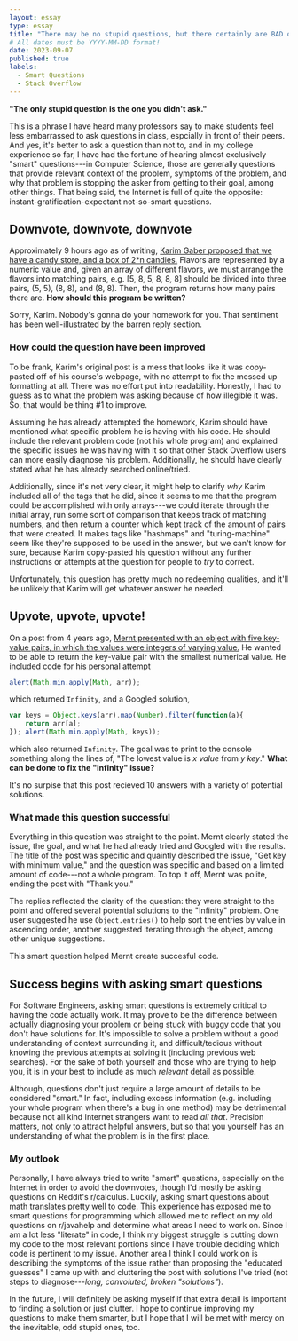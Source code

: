 ```yaml
---
layout: essay
type: essay
title: "There may be no stupid questions, but there certainly are BAD ones"
# All dates must be YYYY-MM-DD format!
date: 2023-09-07
published: true
labels:
  - Smart Questions
  - Stack Overflow
---
```


**"The only stupid question is the one you didn't ask."**

This is a phrase I have heard many professors say to make students feel less embarrassed to ask questions in class, espcially in front of their peers. And yes, it's better to ask a question than not to, and in my college experience so far, I have had the fortune of hearing almost exclusively "smart" questions---in Computer Science, those are generally questions that provide relevant context of the problem, symptoms of the problem, and why that problem is stopping the asker from getting to their goal, among other things. That being said, the Internet is full of quite the opposite: instant-gratification-expectant not-so-smart questions.

## Downvote, downvote, downvote

Approximately 9 hours ago as of writing, [Karim Gaber proposed that we have a candy store, and a box of 2*n candies.](https://stackoverflow.com/questions/77061160/candy-store-problem-solving-coding-challenge) Flavors are represented by a numeric value and, given an array of different flavors, we must arrange the flavors into matching pairs, e.g. [5, 8, 5, 8, 8, 8] should be divided into three pairs, (5, 5), (8, 8), and (8, 8). Then, the program returns how many pairs there are. **How should this program be written?**

Sorry, Karim. Nobody's gonna do your homework for you. That sentiment has been well-illustrated by the barren reply section.

### How could the question have been improved

To be frank, Karim's original post is a mess that looks like it was copy-pasted off of his course's webpage, with no attempt to fix the messed up formatting at all. There was no effort put into readability. Honestly, I had to guess as to what the problem was asking because of how illegible it was. So, that would be thing #1 to improve.

Assuming he has already attempted the homework, Karim should have mentioned what specific problem he is having with his code. He should include the relevant problem code (not his whole program) and explained the specific issues he was having with it so that other Stack Overflow users can more easily diagnose his problem. Additionally, he should have clearly stated what he has already searched online/tried.

Additionally, since it's not very clear, it might help to clarify _why_ Karim included all of the tags that he did, since it seems to me that the program could be accomplished with only arrays---we could iterate through the initial array, run some sort of comparison that keeps track of matching numbers, and then return a counter which kept track of the amount of pairs that were created. It makes tags like "hashmaps" and "turing-machine" seem like they're supposed to be used in the answer, but we can't know for sure, because Karim copy-pasted his question without any further instructions or attempts at the question for people to _try_ to correct.

Unfortunately, this question has pretty much no redeeming qualities, and it'll be unlikely that Karim will get whatever answer he needed.

## Upvote, upvote, upvote!

On a post from 4 years ago, [Mernt presented with an object with five key-value pairs, in which the values were integers of varying value.](https://stackoverflow.com/questions/55332453/get-key-with-minimum-value) He wanted to be able to return the key-value pair with the smallest numerical value. He included code for his personal attempt 
```javascript
alert(Math.min.apply(Math, arr));
```
which returned ```Infinity```, and a Googled solution,
```javascript
var keys = Object.keys(arr).map(Number).filter(function(a){
    return arr[a];
}); alert(Math.min.apply(Math, keys));
```
which also returned ```Infinity```. The goal was to print to the console something along the lines of, "The lowest value is _x value_ from _y key_." **What can be done to fix the "Infinity" issue?**

It's no surpise that this post recieved 10 answers with a variety of potential solutions.

### What made this question successful

Everything in this question was straight to the point. Mernt clearly stated the issue, the goal, and what he had already tried and Googled with the results. The title of the post was specific and quaintly described the issue, "Get key with minimum value," and the question was specific and based on a limited amount of code---not a whole program. To top it off, Mernt was polite, ending the post with "Thank you."

The replies reflected the clarity of the question: they were straight to the point and offered several potential solutions to the "Infinity" problem. One user suggested he use ```Object.entries()``` to help sort the entries by value in ascending order, another suggested iterating through the object, among other unique suggestions.

This smart question helped Mernt create succesful code.

## Success begins with asking smart questions

For Software Engineers, asking smart questions is extremely critical to having the code actually work. It may prove to be the difference between actually diagnosing your problem or being stuck with buggy code that you don't have solutions for. It's impossible to solve a problem without a good understanding of context surrounding it, and difficult/tedious without knowing the previous attempts at solving it (including previous web searches). For the sake of both yourself and those who are trying to help you, it is in your best to include as much _relevant_ detail as possible.

Although, questions don't just require a large amount of details to be considered "smart." In fact, including excess information (e.g. including your whole program when there's a bug in one method) may be detrimental because not all kind Internet strangers want to read _all that_. Precision matters, not only to attract helpful answers, but so that you yourself has an understanding of what the problem is in the first place.

### My outlook

Personally, I have always tried to write "smart" questions, especially on the Internet in order to avoid the downvotes, though I'd mostly be asking questions on Reddit's r/calculus. Luckily, asking smart questions about math translates pretty well to code. This experience has exposed me to smart questions for programming which allowed me to reflect on my old questions on r/javahelp and determine what areas I need to work on. Since I am a lot less "literate" in code, I think my biggest struggle is cutting down my code to the most relevant portions since I have trouble deciding which code is pertinent to my issue. Another area I think I could work on is describing the symptoms of the issue rather than proposing the "educated guesses" I came up with and cluttering the post with solutions I've tried (not steps to diagnose---_long, convoluted, broken "solutions"_). 

In the future, I will definitely be asking myself if that extra detail is important to finding a solution or just clutter. I hope to continue improving my questions to make them smarter, but I hope that I will be met with mercy on the inevitable, odd stupid ones, too.
